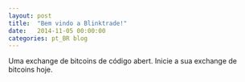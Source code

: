 ```yaml
---
layout: post
title:  "Bem vindo a Blinktrade!"
date:   2014-11-05 00:00:00
categories: pt_BR blog
---
```


Uma exchange de bitcoins de código abert. Inicie a sua exchange de bitcoins hoje.
